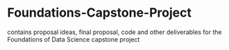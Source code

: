 # Foundations-Capstone-Project
contains proposal ideas, final proposal, code and other deliverables for the Foundations of Data Science capstone project
